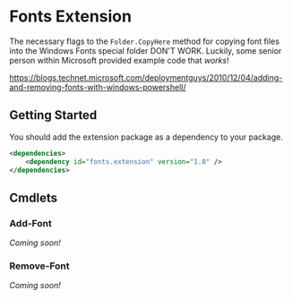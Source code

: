 # Fonts Extension

The necessary flags to the `Folder.CopyHere` method for copying font files into
the Windows Fonts special folder DON'T WORK. Luckily, some senior person within
Microsoft provided example code that _works_!

https://blogs.technet.microsoft.com/deploymentguys/2010/12/04/adding-and-removing-fonts-with-windows-powershell/

## Getting Started

You should add the extension package as a dependency to your package.

```xml
<dependencies>
    <dependency id="fonts.extension" version="1.0" />
</dependencies>
```

## Cmdlets

### Add-Font

_Coming soon!_

### Remove-Font

_Coming soon!_
